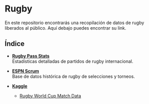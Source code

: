 # Rugby
En este repositorio encontrarás una recopilación de datos de rugby liberados al público. Aquí debajo puedes encontrar su link.

## Índice

- [**Rugby Pass Stats**](https://www.rugbypass.com/stats/)  
  Estadísticas detalladas de partidos de rugby internacional.

- [**ESPN Scrum**](http://www.espnscrum.com/)  
  Base de datos histórica de rugby de selecciones y torneos.

- [**Kaggle**](https://www.kaggle.com/)  
  - [Rugby World Cup Match Data](https://www.kaggle.com/datasets/markconnelly/rugby-world-cup)
